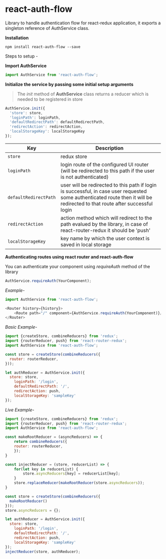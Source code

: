 # react-auth-flow
Library to handle authentication flow for react-redux application, it exports a singleton reference of AuthService class.

**Installation**
```
npm install react-auth-flow --save
```

Steps to setup - 

**Import AuthService**

```javascript
import AuthService from 'react-auth-flow';
```

**Initialize the service by passing some initial setup arguments**

> The *init* method of **AuthService** class returns a reducer which is needed to be registered in store

```javascript
AuthService.init({
  'store': store,
  'loginPath': loginPath,
  'defaultRedirectPath': defaultRedirectPath,
  'redirectAction': redirectAction,
  'localStorageKey': localStorageKey
});
```

| Key | Description |
| --- | --- |
| `store` | redux store |
| `loginPath` | login route of the configured UI router (will be redirected to this path if the user is not authenticated) |
| `defaultRedirectPath` | user will be redirected to this path if login is successful, in case user requested some authenticated route then it will be redirected to that route after successful login |
| `redirectAction` | action method which will redirect to the path evalued by the library, in case of react-router-redux it should be 'push' |
| `localStorageKey` | key name by which the user context is saved in local storage |


**Authenticating routes using react router and react-auth-flow**

You can authenticate your component using *requireAuth* method of the library

```javascript
AuthService.requireAuth(YourComponent);
```

*Example-*

```javascript
import AuthService from 'react-auth-flow';

<Router history={history}>
	<Route path="/" component={AuthService.requireAuth(YourComponent)}/>
</Router>
```

*Basic Example-*
```javascript
import {createStore, combineReducers} from 'redux';
import {routerReducer, push} from 'react-router-redux';
import AuthService from 'react-auth-flow';

const store = createStore(combineReducers({
  router: routerReducer,
}));

let authReducer = AuthService.init({
  store: store,
	loginPath: '/login',
	defaultRedirectPath: '/',
	redirectAction: push,
	localStorageKey: 'sampleKey'
});

```

*Live Example-*
```javascript
import {createStore, combineReducers} from 'redux';
import {routerReducer, push} from 'react-router-redux';
import AuthService from 'react-auth-flow';

const makeRootReducer = (asyncReducers) => {
	return combineReducers({
    router: routerReducer,
	});
}

const injectReducer = (store, reducerList) => {
	for(let key in reducerList) {
		store.asyncReducers[key] = reducerList[key];
	}
	store.replaceReducer(makeRootReducer(store.asyncReducers));
}

const store = createStore(combineReducers({
  makeRootReducer()
}));
store.asyncReducers = {};

let authReducer = AuthService.init({
  store: store,
	loginPath: '/login',
	defaultRedirectPath: '/',
	redirectAction: push,
	localStorageKey: 'sampleKey'
});
injectReducer(store, authReducer);
```
